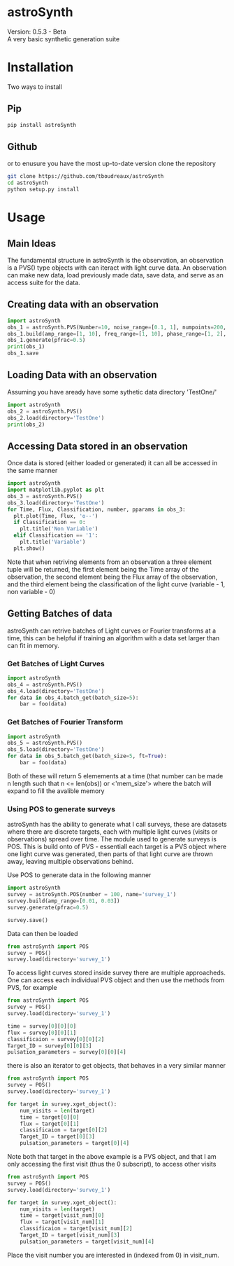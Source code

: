 # astroSynth
Version: 0.5.3 - Beta <br>
A very basic synthetic generation suite

# Installation
Two ways to install

## Pip
```bash
pip install astroSynth
```
## Github
or to enusure you have the most up-to-date version clone the repository
```bash
git clone https://github.com/tboudreaux/astroSynth
cd astroSynth
python setup.py install
```

# Usage
## Main Ideas
The fundamental structure in astroSynth is the observation, an observation is a PVS() type objects with can iteract with light curve data. An observation can make new data, load previously made data, save data, and serve as an access suite for the data.
## Creating data with an observation
```python
import astroSynth
obs_1 = astroSynth.PVS(Number=10, noise_range=[0.1, 1], numpoints=200, name='TestOne')
obs_1.build(amp_range=[1, 10], freq_range=[1, 10], phase_range=[1, 2], L_range=[1, 3])
obs_1.generate(pfrac=0.5)
print(obs_1)
obs_1.save
```
## Loading Data with an observation
Assuming you have aready have some sythetic data directory 'TestOne/'
```python
import astroSynth
obs_2 = astroSynth.PVS()
obs_2.load(directory='TestOne')
print(obs_2)
```
## Accessing Data stored in an observation
Once data is stored (either loaded or generated) it can all be accessed in the same manner
```python
import astroSynth
import matplotlib.pyplot as plt
obs_3 = astroSynth.PVS()
obs_3.load(directory='TestOne')
for Time, Flux, Classification, number, pparams in obs_3:
  plt.plot(Time, Flux, 'o--')
  if Classification == 0:
    plt.title('Non Variable')
  elif Classification == '1':
    plt.title('Variable')
  plt.show()
```
Note that when retriving elements from an observation a three element tuple will be returned, the first element being the Time array of the observation, the second element being the Flux array of the observation, and the third element being the classification of the light curve (variable - 1, non variable - 0)

## Getting Batches of data
astroSynth can retrive batches of Light curves or Fourier transforms at a time, this can be helpful if training an algorithm with a data set larger than can fit in memory.
### Get Batches of Light Curves
```python
import astroSynth
obs_4 = astroSynth.PVS()
obs_4.load(directory='TestOne')
for data in obs_4.batch_get(batch_size=5):
    bar = foo(data)
```
### Get Batches of Fourier Transform
```python
import astroSynth
obs_5 = astroSynth.PVS()
obs_5.load(directory='TestOne')
for data in obs_5.batch_get(batch_size=5, ft=True):
    bar = foo(data)
```
Both of these will return 5 elemements at a time (that number can be made n length such that n <= len(obs)) or <'mem_size'> where the batch will expand to fill the avalible memory

### Using POS to generate surveys
astroSynth has the ability to generate what I call surveys, these are datasets where there are discrete targets, each with multiple light curves (visits or observations) spread over time. The module used to generate surveys is POS. This is build onto of PVS - essentiall each target is a PVS object where one light curve was generated, then parts of that light curve are thrown away, leaving multiple observations behind. 

Use POS to generate data in the following manner
```python
import astroSynth
survey = astroSynth.POS(number = 100, name='survey_1')
survey.build(amp_range=[0.01, 0.03])
survey.generate(pfrac=0.5)

survey.save()
```

Data can then be loaded 

```python
from astroSynth import POS
survey = POS()
survey.load(directory='survey_1')
```

To access light curves stored inside survey there are multiple approacheds. One can access each individual PVS object and then use the methods from PVS, for example

```python
from astroSynth import POS
survey = POS()
survey.load(directory='survey_1')

time = survey[0][0][0]
flux = survey[0][0][1]
classificaion = survey[0][0][2]
Target_ID = survey[0][0][3]
pulsation_parameters = survey[0][0][4]
```

there is also an iterator to get objects, that behaves in a very similar manner

```python
from astroSynth import POS
survey = POS()
survey.load(directory='survey_1')

for target in survey.xget_object():
    num_visits = len(target)
    time = target[0][0]
    flux = target[0][1]
    classificaion = target[0][2]
    Target_ID = target[0][3]
    pulsation_parameters = target[0][4]
```
Note both that target in the above example is a PVS object, and that I am only accessing the first visit (thus the 0 subscript), to access other visits
```python
from astroSynth import POS
survey = POS()
survey.load(directory='survey_1')

for target in survey.xget_object():
    num_visits = len(target)
    time = target[visit_num][0]
    flux = target[visit_num][1]
    classificaion = target[visit_num][2]
    Target_ID = target[visit_num][3]
    pulsation_parameters = target[visit_num][4]
```
Place the visit number you are interested in (indexed from 0) in visit_num.